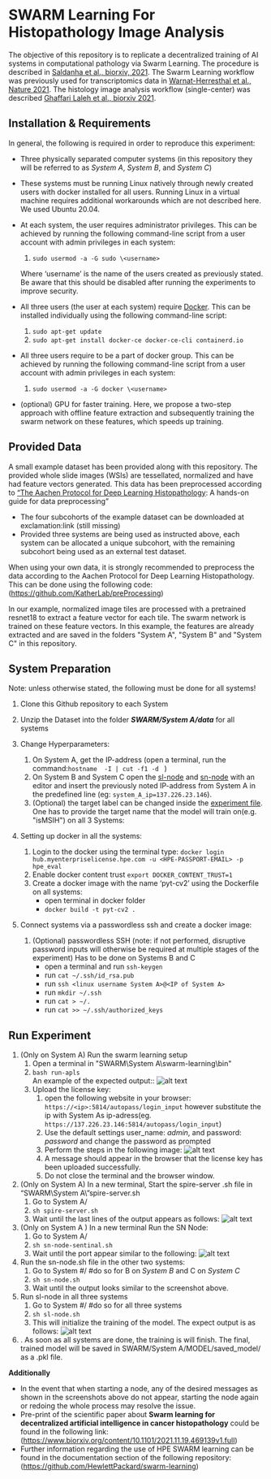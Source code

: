 # SWARM Learning For Histopathology Image Analysis

The objective of this repository is to replicate a decentralized training of AI systems in computational pathology via Swarm Learning. The procedure is described in [Saldanha et al., biorxiv, 2021](https://www.biorxiv.org/content/10.1101/2021.11.19.469139v1.full). The Swarm Learning workflow was previously used for transcriptomics data in [Warnat-Herresthal et al., Nature 2021](https://rdcu.be/cA9XP). The histology image analysis workflow (single-center) was described [Ghaffari Laleh et al., biorxiv 2021](https://www.biorxiv.org/content/10.1101/2021.08.09.455633v1.full.pdf). 

## Installation & Requirements

In general, the following is required in order to reproduce this experiment:
* Three physically separated computer systems (in this repository they will be referred to as *System A*, *System B*, and *System C*)
* These systems must be running Linux natively through newly created users with docker installed for all users. Running Linux in a virtual machine requires additional workarounds which are not described here. We used Ubuntu 20.04.
* At each system, the user requires administrator privileges. This can be achieved by running the following command-line script from a user account with admin privileges in each system:
    1. `sudo usermod -a -G sudo \<username>`
    
    Where ‘username’ is the name of the users created as previously stated. Be aware that this should be disabled after running the experiments to improve security.
* All three users (the user at each system) require [Docker](https://hub.docker.com/). This can be installed individually using the following command-line script:
    1. `sudo apt-get update`
    2. `sudo apt-get install docker-ce docker-ce-cli containerd.io`
* All three users require to be a part of docker group. This can be achieved by running the following command-line script from a user account with admin privileges in each system:
    1. `sudo usermod -a -G docker \<username>`
* (optional) GPU for faster training. Here, we propose a two-step approach with offline feature extraction and subsequently training the swarm network on these features, which speeds up training. 

## Provided Data

A small example dataset has been provided along with this repository. The provided whole slide images (WSIs) are tessellated, normalized and have had feature vectors generated. This data has been preprocessed according to [“The Aachen Protocol for Deep Learning Histopathology](https://zenodo.org/record/3694994#.Yea3I9DMIu): A hands-on guide for data preprocessing”
* The four subcohorts of the example dataset can be downloaded at exclamation:link (still missing)
* Provided three systems are being used as instructed above, each system can be allocated a unique subcohort, with the remaining subcohort being used as an external test dataset.

When using your own data, it is strongly recommended to preprocess the data according to the Aachen Protocol for Deep Learning Histopathology. This can be done using the following code: (https://github.com/KatherLab/preProcessing)

In our example, normalized image tiles are processed with a pretrained resnet18 to extract a feature vector for each tile. The swarm network is trained on these feature vectors. In this example, the features are already extracted and are saved in the folders "System A", "System B" and "System C" in this repository. 

## System  Preparation

Note: unless otherwise stated, the following must be done for all systems! 
1. Clone this Github repository to each System
2. Unzip the Dataset into the folder ***SWARM/System A/data*** for all systems
3. Change Hyperparameters:
    1. On System A, get the IP-address (open a terminal, run the command:`hostname  -I | cut -f1 -d ` )
    2. On System B and System C open  the [sl-node](System%20B/sl-node.sh) and [sn-node](System%20C/sn-node-sentinel.sh) with an editor and insert the previously noted IP-address from System A  in the predefined line (eg: `system_A_ip=137.226.23.146`). 
    3. (Optional) the target label can be changed inside the [experiment file](System%20A/MODEL/exp_A.txt). One has to provide the target name that the model will train on(e.g. "isMSIH") on all 3 Systems:  
 
5. Setting up docker in all the systems:
    1. Login to the docker using the terminal type: `docker login hub.myenterpriselicense.hpe.com -u <HPE-PASSPORT-EMAIL> -p hpe_eval`
    2. Enable docker content trust `export DOCKER_CONTENT_TRUST=1`
    3. Create a docker image with the name ‘pyt-cv2’ using the Dockerfile on all systems:
        * open terminal in docker folder
        * `docker build -t pyt-cv2 .`
6. Connect systems via a passwordless ssh and create a docker image:
    1. (Optional) passwordless SSH (note: if not performed, disruptive password inputs will otherwise be required at multiple stages of the experiment)
       Has to be done on Systems B and C
        *  open a terminal and run `ssh-keygen`
        *  run `cat ~/.ssh/id_rsa.pub`
        *  run `ssh <linux username System A>@<IP of System A>`
        *  run `mkdir ~/.ssh`
        *  run `cat > ~/.`
        *  run `cat >> ~/.ssh/authorized_keys`
 
## Run Experiment

1. (Only on System A) Run the swarm learning setup
    1. Open a terminal in "SWARM\System A\swarm-learning\bin"
    2. `bash run-apls`  
    An example of the expected output::
    ![alt text](https://github.com/KatherLab/SWARM/blob/main/run_apls.png?raw=true)
    4. Upload the license key:
        1. open the following website in your browser: `https://<ip>:5814/autopass/login_input` however substitute the ip with System As ip-adress(eg. `https://137.226.23.146:5814/autopass/login_input`)
        2. Use the default settings user_name: *admin*, and password: *password* and change the password as prompted
        3. Perform the steps in the following image:
        ![alt text](https://github.com/KatherLab/SWARM/blob/main/login.png?raw=true)
        4. A message should appear in the browser that the license key has been uploaded successfully.
        5. Do not close the terminal and the browser window.
2. (Only on System A) In a new terminal, Start the spire-server .sh file in “SWARM\System   A\”spire-server.sh
    1. Go to System A/
    2. `sh spire-server.sh`
    3. Wait until the last lines of the output appears as follows:
    ![alt text](https://github.com/KatherLab/SWARM/blob/main/spire-server.png?raw=true)
3. (Only on System A ) In a new terminal Run the SN Node:
    1. Go to System A/
    2. `sh sn-node-sentinal.sh`
    3. Wait until the port appear similar to the following:
    ![alt text](https://github.com/KatherLab/SWARM/blob/main/sn-node.png?raw=true) 
4. Run the sn-node.sh file in the other two systems:
    1. Go to System #/     #do so for B on *System B* and C on *System C*
    2. `sh sn-node.sh`
    3. Wait until the output looks similar to the screenshot above.
5. Run sl-node in all three systems
    1. Go to System #/ #do so for all three systems
    2. `sh sl-node.sh`
    3. This will initialize the training of the model. The expect output is as follows:
    ![alt text](https://github.com/KatherLab/SWARM/blob/main/sl-node.png?raw=true)
6. . As soon as all systems are done, the training is will finish. The final, trained model will be saved in SWARM/System A/MODEL/saved_model/ as a .pkl file.

**Additionally**

* In the event that when starting a node, any of the desired messages as shown in the screenshots above do not appear, starting the node again or redoing the whole process may resolve the issue.
* Pre-print of the scientific paper about **Swarm learning for decentralized artificial intelligence in cancer histopathology** could be found in the following link: (https://www.biorxiv.org/content/10.1101/2021.11.19.469139v1.full)
* Further information regarding the use of HPE SWARM learning can be found in the documentation section of the following repository: (https://github.com/HewlettPackard/swarm-learning)

